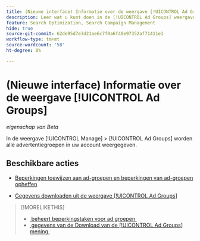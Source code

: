 ```yaml
---
title: (Nieuwe interface) Informatie over de weergave [!UICONTROL Ad Groups]
description: Leer wat u kunt doen in de [!UICONTROL Ad Groups] weergave.
feature: Search Optimization, Search Campaign Management
hide: true
source-git-commit: 62de95d7e3d21ae6c7f0a6f40e97352af71411e1
workflow-type: tm+mt
source-wordcount: '58'
ht-degree: 0%

---
```


# (Nieuwe interface) Informatie over de weergave [!UICONTROL Ad Groups]

*eigenschap van Beta*

In de weergave [!UICONTROL Manage] > [!UICONTROL Ad Groups] worden alle advertentiegroepen in uw account weergegeven.

## Beschikbare acties

* [Beperkingen toewijzen aan ad-groepen en beperkingen van ad-groepen opheffen](/help/search-social-commerce/new-ui/manage/ad-groups/ad-group-constraint-assignments-manage.md)

* [Gegevens downloaden uit de weergave [!UICONTROL Ad Groups]](/help/search-social-commerce/new-ui/manage/ad-groups/ad-group-view-report.md)

>[!MORELIKETHIS]
>
>* [&#x200B; beheert beperkingstaken voor ad groepen &#x200B;](ad-group-constraint-assignments-manage.md)
>* [&#x200B; gegevens van de Download van de [!UICONTROL Ad Groups] mening &#x200B;](ad-group-view-report.md)
